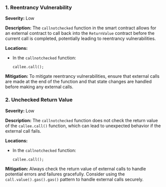 ### 1. **Reentrancy Vulnerability**

**Severity:**
Low

**Description:**
The `callnotchecked` function in the smart contract allows for an external contract to call back into the `ReturnValue` contract before the current call is completed, potentially leading to reentrancy vulnerabilities.

**Locations:**

- In the `callnotchecked` function:
  ```solidity
  callee.call();
  ```

**Mitigation:**
To mitigate reentrancy vulnerabilities, ensure that external calls are made at the end of the function and that state changes are handled before making any external calls.

### 2. **Unchecked Return Value**

**Severity:**
Low

**Description:**
The `callnotchecked` function does not check the return value of the `callee.call()` function, which can lead to unexpected behavior if the external call fails.

**Locations:**

- In the `callnotchecked` function:
  ```solidity
  callee.call();
  ```

**Mitigation:**
Always check the return value of external calls to handle potential errors and failures gracefully. Consider using the `call.value().gas().gas()` pattern to handle external calls securely.